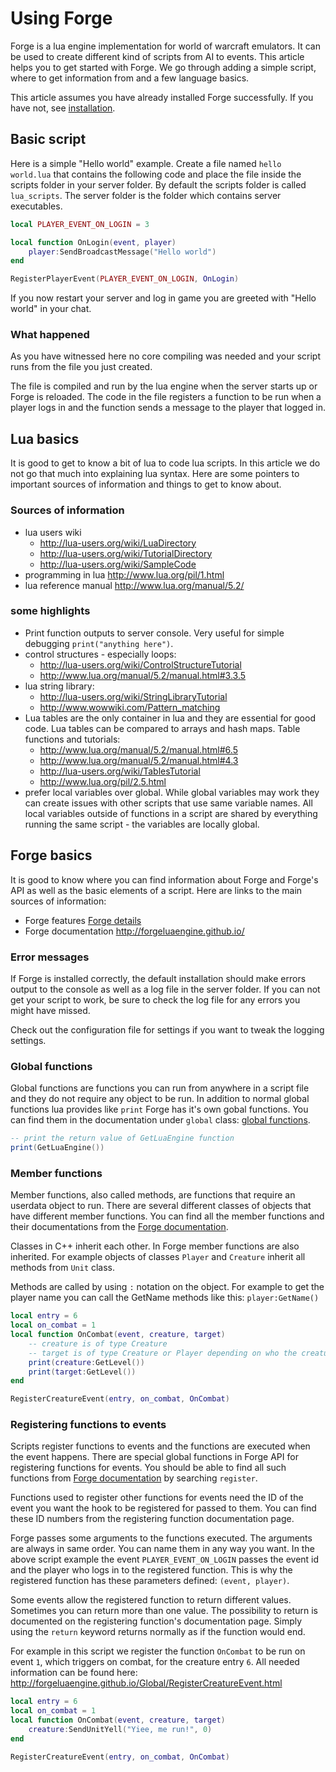 # Using Forge
Forge is a lua engine implementation for world of warcraft emulators.
It can be used to create different kind of scripts from AI to events.
This article helps you to get started with Forge. We go through adding a simple script, where to get information from and a few language basics.

This article assumes you have already installed Forge successfully. If you have not, see [installation](INSTALL.md).

## Basic script
Here is a simple "Hello world" example.
Create a file named `hello world.lua` that contains the following code and place the file inside the scripts folder in your server folder. By default the scripts folder is called `lua_scripts`. The server folder is the folder which contains server executables.
```lua
local PLAYER_EVENT_ON_LOGIN = 3

local function OnLogin(event, player)
    player:SendBroadcastMessage("Hello world")
end

RegisterPlayerEvent(PLAYER_EVENT_ON_LOGIN, OnLogin)
```
If you now restart your server and log in game you are greeted with "Hello world" in your chat.

### What happened
As you have witnessed here no core compiling was needed and your script runs from the file you just created.

The file is compiled and run by the lua engine when the server starts up or Forge is reloaded.
The code in the file registers a function to be run when a player logs in and the function sends a message to the player that logged in.

## Lua basics
It is good to get to know a bit of lua to code lua scripts. In this article we do not go that much into explaining lua syntax. Here are some pointers to important sources of information and things to get to know about.

### Sources of information
- lua users wiki
    - http://lua-users.org/wiki/LuaDirectory
    - http://lua-users.org/wiki/TutorialDirectory
    - http://lua-users.org/wiki/SampleCode
- programming in lua http://www.lua.org/pil/1.html
- lua reference manual http://www.lua.org/manual/5.2/

### some highlights
- Print function outputs to server console. Very useful for simple debugging `print("anything here")`.
- control structures - especially loops:
    - http://lua-users.org/wiki/ControlStructureTutorial
    - http://www.lua.org/manual/5.2/manual.html#3.3.5
- lua string library:
    - http://lua-users.org/wiki/StringLibraryTutorial
    - http://www.wowwiki.com/Pattern_matching
- Lua tables are the only container in lua and they are essential for good code. Lua tables can be compared to arrays and hash maps.
Table functions and tutorials:
    - http://www.lua.org/manual/5.2/manual.html#6.5
    - http://www.lua.org/manual/5.2/manual.html#4.3
    - http://lua-users.org/wiki/TablesTutorial
    - http://www.lua.org/pil/2.5.html
- prefer local variables over global. While global variables may work they can create issues with other scripts that use same variable names.
All local variables outside of functions in a script are shared by everything running the same script - the variables are locally global.

## Forge basics
It is good to know where you can find information about Forge and Forge's API as well as the basic elements of a script. Here are links to the main sources of information:

- Forge features [Forge details](IMPL_DETAILS.md)
- Forge documentation http://forgeluaengine.github.io/

### Error messages
If Forge is installed correctly, the default installation should make errors output to the console as well as a log file in the server folder. If you can not get your script to work, be sure to check the log file for any errors you might have missed.

Check out the configuration file for settings if you want to tweak the logging settings.

### Global functions
Global functions are functions you can run from anywhere in a script file and they do not require any object to be run.
In addition to normal global functions lua provides like `print` Forge has it's own gobal functions. You can find them in the documentation under `global` class: [global functions](http://forgeluaengine.github.io/Global/index.html).

```lua
-- print the return value of GetLuaEngine function
print(GetLuaEngine())
```

### Member functions
Member functions, also called methods, are functions that require an userdata object to run. There are several different classes of objects that have different member functions. You can find all the member functions and their documentations from the [Forge documentation](http://forgeluaengine.github.io/).

Classes in C++ inherit each other. In Forge member functions are also inherited. For example objects of classes `Player` and `Creature` inherit all methods from `Unit` class.

Methods are called by using `:` notation on the object. For example to get the player name you can call the GetName methods like this: `player:GetName()`

```lua
local entry = 6
local on_combat = 1
local function OnCombat(event, creature, target)
    -- creature is of type Creature
    -- target is of type Creature or Player depending on who the creature is attacking
    print(creature:GetLevel())
    print(target:GetLevel())
end

RegisterCreatureEvent(entry, on_combat, OnCombat)
```

### Registering functions to events
Scripts register functions to events and the functions are executed when the event happens.
There are special global functions in Forge API for registering functions for events.
You should be able to find all such functions from [Forge documentation](http://forgeluaengine.github.io/) by searching `register`.

Functions used to register other functions for events need the ID of the event you want the hook to be registered for passed to them. You can find these ID numbers from the registering function documentation page.

Forge passes some arguments to the functions executed. The arguments are always in same order. You can name them in any way you want. In the above script example the event `PLAYER_EVENT_ON_LOGIN` passes the event id and the player who logs in to the registered function. This is why the registered function has these parameters defined: `(event, player)`.

Some events allow the registered function to return different values. Sometimes you can return more than one value. The possibility to return is documented on the registering function's documentation page. Simply using the `return` keyword returns normally as if the function would end.

For example in this script we register the function `OnCombat` to be run on event `1`, which triggers on combat, for the creature entry `6`. All needed information can be found here: http://forgeluaengine.github.io/Global/RegisterCreatureEvent.html
```lua
local entry = 6
local on_combat = 1
local function OnCombat(event, creature, target)
    creature:SendUnitYell("Yiee, me run!", 0)
end

RegisterCreatureEvent(entry, on_combat, OnCombat)
```
